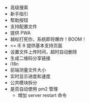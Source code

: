 - 高级搜索
- 新手指引
- 帮助按钮
- 支持配置文件
- 提供 PWA
- 越权打死你，系统即将爆炸！BOOM！
- <= IE 8 提供基本支持页面
- 设置文件上传时间，超时自动删除
- 生成二维码分享链接
- i18n
- 前端测量文件大小
- 实时显示进度和速度
- 公共模块拆分
- 是否自动使用 pm2 管理
  - 增加 server restart 命令
